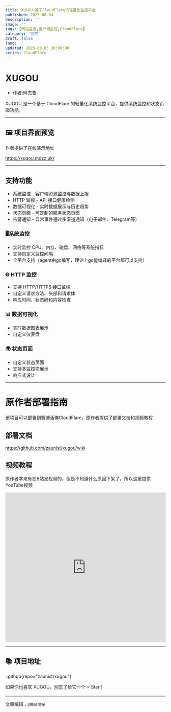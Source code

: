 ```yaml
---
title: XUGOU-基于CloudFlare的轻量化监控平台
published: 2025-08-04
description: ''
image: ''
tags: [网站监控,客户端监控,CloudFlare]
category: '监控'
draft: false 
lang: ''
updated: 2025-08-05 20:00:00
series: CloudFlare
---
```

# XUGOU
- 作者:阿杰鲁

XUGOU 是一个基于 CloudFlare 的轻量化系统监控平台，提供系统监控和状态页面功能。



---


## 🖼️ 项目界面预览


作者提供了在线演示地址

https://xugou.mdzz.uk/

---



## 支持功能

- 系统监控 - 客户端资源监控与数据上报
- HTTP 监控 - API 接口健康检测
- 数据可视化 - 实时数据展示与历史趋势
- 状态页面 - 可定制的服务状态页面
- 告警通知 - 异常事件通过多渠道通知（电子邮件、Telegram等）

### 🖥️系统监控

- 实时监控 CPU、内存、磁盘、网络等系统指标
- 支持自定义监控间隔
- 全平台支持（agent由go编写，理论上go能编译的平台都可以支持）

### 🌐 HTTP 监控

- 支持 HTTP/HTTPS 接口监控
- 自定义请求方法、头部和请求体
- 响应时间、状态码和内容检查

### 📊 数据可视化

- 实时数据图表展示
- 自定义仪表盘

### 🌍 状态页面

- 自定义状态页面
- 支持多监控项展示
- 响应式设计



---

# 原作者部署指南
该项目可以部署到赛博活佛CloudFlare，原作者提供了部署文档和视频教程

## 部署文档

https://github.com/zaunist/xugou/wiki

## 视频教程

原作者本来有在B站发视频的，但是不知道什么原因下架了，所以这里提供YouTube视频

<iframe width="100%" height="468" src="https://www.youtube.com/embed/w2by-7jDCM0?si=N1WTorLKL0uwLsU_" title="YouTube video player" frameborder="0" allowfullscreen></iframe>

---

## 📚 项目地址

::github{repo="zaunist/xugou"}

如果你也喜欢 XUGOU，别忘了给它一个 ⭐️ Star！

---



文章编辑：`@鈴奈咲桜`